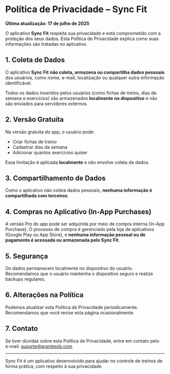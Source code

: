 # Política de Privacidade – Sync Fit

**Última atualização: 17 de julho de 2025**

O aplicativo **Sync Fit** respeita sua privacidade e está comprometido com a proteção dos seus dados. Esta Política de Privacidade explica como suas informações são tratadas no aplicativo.

## 1. Coleta de Dados

O aplicativo **Sync Fit** **não coleta, armazena ou compartilha dados pessoais** dos usuários, como nome, e-mail, localização ou qualquer outra informação identificável.

Todos os dados inseridos pelos usuários (como fichas de treino, dias da semana e exercícios) são armazenados **localmente no dispositivo** e não são enviados para servidores externos.

## 2. Versão Gratuita

Na versão gratuita do app, o usuário pode:

- Criar fichas de treino
- Cadastrar dias da semana
- Adicionar quantos exercícios quiser

Essa limitação é aplicada **localmente** e não envolve coleta de dados.

## 3. Compartilhamento de Dados

Como o aplicativo não coleta dados pessoais, **nenhuma informação é compartilhada com terceiros**.

## 4. Compras no Aplicativo (In-App Purchases)

A versão Pro do app pode ser adquirida por meio de compra interna (In-App Purchase). O processo de compra é gerenciado pela loja de aplicativos (Google Play ou App Store), e **nenhuma informação pessoal ou de pagamento é acessada ou armazenada pelo Sync Fit**.

## 5. Segurança

Os dados permanecem localmente no dispositivo do usuário. Recomendamos que o usuário mantenha o dispositivo seguro e realize backups regulares.

## 6. Alterações na Política

Podemos atualizar esta Política de Privacidade periodicamente. Recomendamos que você revise esta página ocasionalmente.

## 7. Contato

Se tiver dúvidas sobre esta Política de Privacidade, entre em contato pelo e-mail: suporte@arantesds.com

---

Sync Fit é um aplicativo desenvolvido para ajudar no controle de treinos de forma prática, com respeito à sua privacidade.
